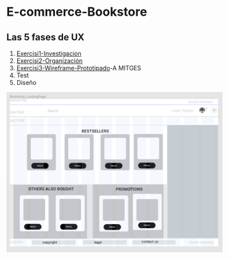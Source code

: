 # E-commerce-Bookstore

## Las 5 fases de UX
1. [Exercisi1-Investigacion](https://github.com/dianavile/E-commerce-Bookstore/blob/master/Exercisi1-EcommerceDiana.pdf)
2. [Exercisi2-Organización](https://github.com/dianavile/E-commerce-Bookstore/blob/master/Exercisi2Ecommerce-Flowchart-Diana.pdf)
3. [Exercisi3-Wireframe-Prototipado](https://github.com/dianavile/E-commerce-Bookstore/blob/master/3ExercisiEcommerce-Wireframe.PNG)-A MITGES
4. Test
5. Diseño


![Exercisi3-Wireframe-Prototipado](https://github.com/dianavile/E-commerce-Bookstore/blob/master/3ExercisiEcommerce-Wireframe.PNG)
